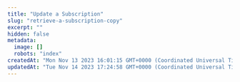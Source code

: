 ```yaml
---
title: "Update a Subscription"
slug: "retrieve-a-subscription-copy"
excerpt: ""
hidden: false
metadata: 
  image: []
  robots: "index"
createdAt: "Mon Nov 13 2023 16:01:15 GMT+0000 (Coordinated Universal Time)"
updatedAt: "Tue Nov 14 2023 17:24:58 GMT+0000 (Coordinated Universal Time)"
---
```

